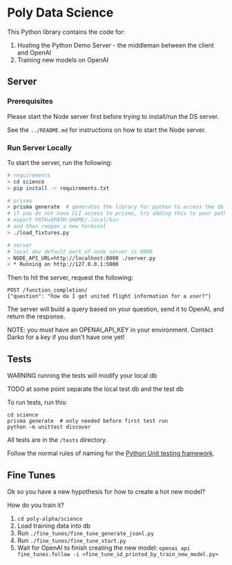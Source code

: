 # Poly Data Science

This Python library contains the code for:

1. Hosting the Python Demo Server - the middleman between the client and OpenAI
2. Training new models on OpenAI

## Server

### Prerequisites

Please start the Node server first before trying to install/run the DS server.

See the `../README.md` for instructions on how to start the Node server.

### Run Server Locally

To start the server, run the following:

```bash
# requirements
> cd science
> pip install -r requirements.txt

# prisma
> prisma generate  # generates the library for python to access the db
# if you do not have CLI access to prisma, try adding this to your path in your bashrc:
# export PATH=$PATH:$HOME/.local/bin
# and then reopen a new terminal
> ./load_fixtures.py

# server
# local dev default port of node server is 8000
> NODE_API_URL=http://localhost:8000 ./server.py
< * Running on http://127.0.0.1:5000
```

Then to hit the server, request the following:

```
POST /function_completion/
{"question": "how do I get united flight information for a user?"}
```

The server will build a query based on your question, send it to OpenAI, and return the response.

NOTE: you must have an OPENAI_API_KEY in your environment. Contact Darko for a key if you don't have one yet!

## Tests

WARNING running the tests will modify your local db

TODO at some point separate the local test db and the test db

To run tests, run this:

```
cd science
prisma generate  # only needed before first test run
python -m unittest discover
```

All tests are in the `/tests` directory.

Follow the normal rules of naming for the [Python Unit testing framework](https://docs.python.org/3/library/unittest.html).


## Fine Tunes

Ok so you have a new hypothesis for how to create a hot new model?

How do you train it?

1. `cd poly-alpha/science`
2. Load training data into db
4. Run `./fine_tunes/fine_tune_generate_jsonl.py`
4. Run `./fine_tunes/fine_tune_start.py`
5. Wait for OpenAI to finish creating the new model:
`openai api fine_tunes.follow -i <fine_tune_id_printed_by_train_new_model.py>`
